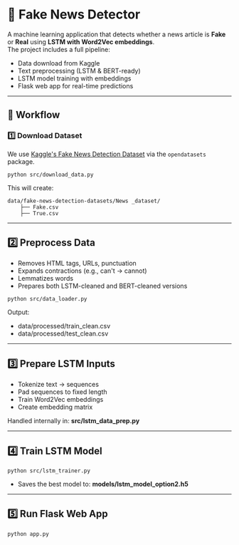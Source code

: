 # 📰 Fake News Detector  

A machine learning application that detects whether a news article is **Fake** or **Real** using **LSTM with Word2Vec embeddings**.  
The project includes a full pipeline:  
- Data download from Kaggle  
- Text preprocessing (LSTM & BERT-ready)  
- LSTM model training with embeddings  
- Flask web app for real-time predictions
  
---

## 🔄 Workflow  

### 1️⃣ **Download Dataset**  
We use [Kaggle's Fake News Detection Dataset](https://www.kaggle.com/datasets/emineyetm/fake-news-detection-datasets) via the `opendatasets` package.

```
python src/download_data.py
```

This will create:
```
data/fake-news-detection-datasets/News _dataset/
    ├── Fake.csv
    ├── True.csv
``` 
---

## 2️⃣ Preprocess Data

- Removes HTML tags, URLs, punctuation
- Expands contractions (e.g., can't → cannot)
- Lemmatizes words
- Prepares both LSTM-cleaned and BERT-cleaned versions

```
python src/data_loader.py
```
Output:
- data/processed/train_clean.csv
- data/processed/test_clean.csv

---

## 3️⃣ Prepare LSTM Inputs

- Tokenize text → sequences
- Pad sequences to fixed length
- Train Word2Vec embeddings
- Create embedding matrix

Handled internally in:
**src/lstm_data_prep.py**

---

## 4️⃣ Train LSTM Model
```
python src/lstm_trainer.py
```
- Saves the best model to:
**models/lstm_model_option2.h5**

---

## 5️⃣ Run Flask Web App
```
python app.py
```

